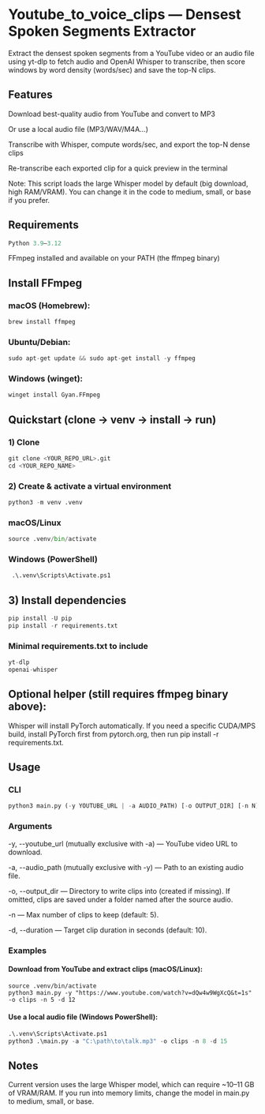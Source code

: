# Youtube_to_voice_clips — Densest Spoken Segments Extractor

Extract the densest spoken segments from a YouTube video or an audio file using yt-dlp
 to fetch audio and OpenAI Whisper
 to transcribe, then score windows by word density (words/sec) and save the top-N clips.

## Features

Download best-quality audio from YouTube and convert to MP3

Or use a local audio file (MP3/WAV/M4A…)

Transcribe with Whisper, compute words/sec, and export the top-N dense clips

Re-transcribe each exported clip for a quick preview in the terminal

Note: This script loads the large Whisper model by default (big download, high RAM/VRAM). You can change it in the code to medium, small, or base if you prefer.

## Requirements

```python 
Python 3.9–3.12
```
FFmpeg installed and available on your PATH (the ffmpeg binary)

## Install FFmpeg

### macOS (Homebrew):

```python 
brew install ffmpeg
```

### Ubuntu/Debian:

```python
sudo apt-get update && sudo apt-get install -y ffmpeg
```

### Windows (winget):

```python
winget install Gyan.FFmpeg
```

## Quickstart (clone → venv → install → run)
### 1) Clone
```python
git clone <YOUR_REPO_URL>.git
cd <YOUR_REPO_NAME>
```

### 2) Create & activate a virtual environment
```python
python3 -m venv .venv
```

### macOS/Linux
```python
source .venv/bin/activate
```
### Windows (PowerShell)
```python
 .\.venv\Scripts\Activate.ps1
 ```

## 3) Install dependencies
```python
pip install -U pip
pip install -r requirements.txt
```

### Minimal requirements.txt to include
```python
yt-dlp
openai-whisper
```
## Optional helper (still requires ffmpeg binary above):
Whisper will install PyTorch automatically. If you need a specific CUDA/MPS build, install PyTorch first from pytorch.org, then run pip install -r requirements.txt.

## Usage
### CLI
```python
python3 main.py (-y YOUTUBE_URL | -a AUDIO_PATH) [-o OUTPUT_DIR] [-n N] [-d DURATION]
```

### Arguments

-y, --youtube_url (mutually exclusive with -a) — YouTube video URL to download.

-a, --audio_path (mutually exclusive with -y) — Path to an existing audio file.

-o, --output_dir — Directory to write clips into (created if missing). If omitted, clips are saved under a folder named after the source audio.

-n — Max number of clips to keep (default: 5).

-d, --duration — Target clip duration in seconds (default: 10).

### Examples

#### Download from YouTube and extract clips (macOS/Linux):

```
source .venv/bin/activate
python3 main.py -y "https://www.youtube.com/watch?v=dQw4w9WgXcQ&t=1s" -o clips -n 5 -d 12
```


#### Use a local audio file (Windows PowerShell):

```python
.\.venv\Scripts\Activate.ps1
python3 .\main.py -a "C:\path\to\talk.mp3" -o clips -n 8 -d 15
```

## Notes

Current version uses the large Whisper model, which can require ~10–11 GB of VRAM/RAM. If you run into memory limits, change the model in main.py to medium, small, or base.